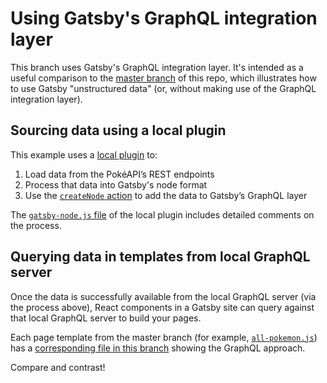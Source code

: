 # Using Gatsby's GraphQL integration layer

This branch uses Gatsby's GraphQL integration layer. It's intended as a useful comparison to the [master branch](https://github.com/jlengstorf/gatsby-with-unstructured-data/tree/master) of this repo, which illustrates how to use Gatsby "unstructured data" (or, without making use of the GraphQL integration layer).

## Sourcing data using a local plugin

This example uses a [local plugin](https://www.gatsbyjs.org/docs/plugins/#loading-plugins-from-your-local-plugins-folder) to:

1. Load data from the PokéAPI’s REST endpoints
2. Process that data into Gatsby's node format
3. Use the [`createNode` action](https://www.gatsbyjs.org/docs/actions/#createNode) to add the data to Gatsby’s GraphQL layer

The [`gatsby-node.js` file](https://github.com/jlengstorf/gatsby-with-unstructured-data/blob/using-gatsby-data-layer/plugins/gatsby-source-pokeapi/gatsby-node.js) of the local plugin includes detailed comments on the process.

## Querying data in templates from local GraphQL server

Once the data is successfully available from the local GraphQL server (via the process above), React components in a Gatsby site can query against that local GraphQL server to build your pages.

Each page template from the master branch (for example, [`all-pokemon.js`](https://github.com/jlengstorf/gatsby-with-unstructured-data/blob/master/src/templates/all-pokemon.js)) has a [corresponding file in this branch](https://github.com/jlengstorf/gatsby-with-unstructured-data/blob/using-gatsby-data-layer/src/templates/all-pokemon.js) showing the GraphQL approach.

Compare and contrast!
